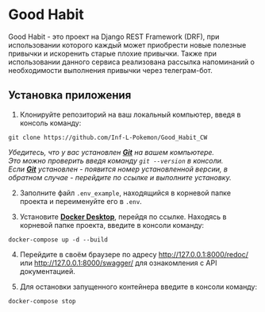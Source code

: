 # Good Habit

Good Habit - это проект на Django REST Framework (DRF), при использовании которого каждый может приобрести новые 
полезные привычки и искоренить старые плохие привычки. Также при использовании данного сервиса реализована рассылка 
напоминаний о необходимости выполнения привычки через телеграм-бот.

## Установка приложения

1. Клонируйте репозиторий на ваш локальный компьютер, введя в консоль команду:    

`git clone https://github.com/Inf-L-Pokemon/Good_Habit_CW`     

*Убедитесь, что у вас установлен [***Git***](https://git-scm.com/) на вашем компьютере.   
Это можно проверить введя команду `git --version` в консоли.  
Если [***Git***](https://git-scm.com/) установлен - появится номер установленной версии, в обратном случае - 
перейдите по ссылке и выполните установку.*

2. Заполните файл `.env_example`, находящийся в корневой папке проекта и переименуйте его в `.env`.     


3. Установите [**Docker Desktop**](https://www.docker.com/), перейдя по ссылке. Находясь в корневой папке проекта, 
введите в консоли команду:  

`docker-compose up -d --build`


4. Перейдите в своём браузере по адресу http://127.0.0.1:8000/redoc/ или http://127.0.0.1:8000/swagger/ для ознакомления
с API документацией.


5. Для остановки запущенного контейнера введите в консоли команду:  

`docker-compose stop`